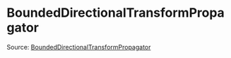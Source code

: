 # BoundedDirectionalTransformPropagator

Source: [BoundedDirectionalTransformPropagator](../../csrc/scheduler/utils.h#L556)
